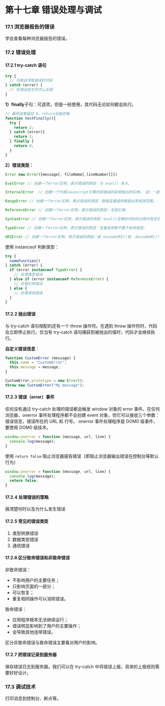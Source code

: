 # 第十七章 错误处理与调试

### 17.1 浏览器报告的错误
学会查看每种浏览器报告的错误。

### 17.2 错误处理

#### 17.2.1 try-catch 语句

```js
try {
  // 可能会导致错误的代码
} catch (error) {
  // 在错误发生时怎么处理
}
```

**1）finally**子句：可选项，但是一经使用，其代码无论如何都会执行。
```js
// 最终结果返回 0，return会被忽略
function testFinally(){
  try {
    return 2;
  } catch (error){
    return 1;
  } finally {
    return 0; 
  }
}
```

**2）错误类型：**  
```js
Error new Error([message[, fileName[,lineNumber]]])

EvalError // 创建一个error实例，表示错误的原因：与 eval() 有关。

InternalError  // 创建一个代表Javascript引擎内部错误的异常抛出的实例。 如: "递归太多".

RangeError // 创建一个error实例，表示错误的原因：数值变量或参数超出其有效范围。

ReferenceError // 创建一个error实例，表示错误的原因：无效引用。

SyntaxError // 创建一个error实例，表示错误的原因：eval()在解析代码的过程中发生的语法错误。

TypeError // 创建一个error实例，表示错误的原因：变量或参数不属于有效类型。

URIError // 创建一个error实例，表示错误的原因：给 encodeURI()或  decodeURl()传递的参数无效。
```

使用 instanceof 判断类型：
```js
try {
  someFunction()
} catch (error) {
  if (error instanceof TypeError) {
    // 处理类型错误
  } else if (error instanceof ReferenceError) {
    // 处理引用错误
  } else {
    // 处理其他错误
  }
}
```

#### 17.2.2 抛出错误
与 try-catch 语句相配的还有一个 throw 操作符。在遇到 throw 操作符时，代码会立即停止执行。仅当有 try-catch 语句捕获到被抛出的值时，代码才会继续执行。

**自定义错误信息**：
```js
function CustomError (message) {
  this.name = "CustomError";
  this.message = message;
}

CustomError.prototype = new Error();
throw new CustomError("My message");
```

#### 17.2.3 错误（error）事件
任何没有通过 try-catch 处理的错误都会触发 window 对象的 error 事件。在任何浏览器，onerror 事件处理程序都不会创建 event 对象，但它可以接收三个参数：错误信息，错误所在的 URL 和 行号。 onerror 事件处理程序是 DOM0 级事件，要使用 DOM0 级技术。

```js
window.onerror = function (message, url, line) {
  console.log(message);
}
```

使用 `return false` 阻止浏览器报告错误（即阻止浏览器输出错误在控制台等默认行为）
```js
window.onerror = function (message, url, line) {
  console.log(message);
  return false;
}
```
#### 17.2.4 处理错误的策略
搞清楚何时以及为什么发生错误

#### 17.2.5 常见的错误类型
1. 类型转换错误
2. 数据类型错误
3. 通信错误

#### 17.2.6 区分致命错误和非致命错误

非致命错误：  
- 不影响用户的主要任务；  
- 只影响页面的一部分；  
- 可以恢复；  
- 重复相同操作可以消除错误。

致命错误：  
- 应用程序根本无法继续运行；  
- 错误明显影响到了用户的主要操作；  
- 会导致其他连带错误。

区分非致命错误与致命错误主要看对用户的影响。

#### 17.2.7 把错误记录到服务器
保存错误日志到服务器。我们可以在 try-catch 中将错误上报。具体的上报规则需要好好设计。

### 17.3 调试技术
打印消息到控制台、断点等。
